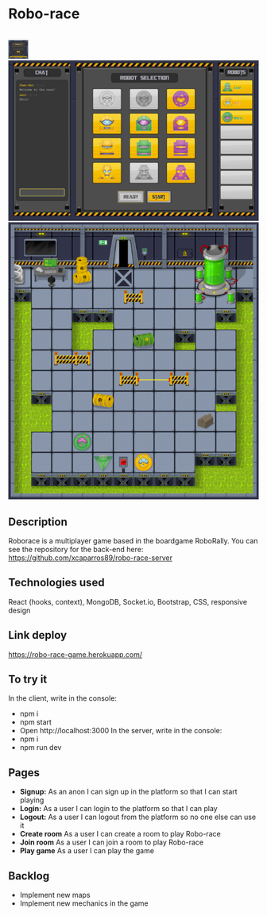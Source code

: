 # Robo-race
<br>
 <img width='40' src='/src/img/readme/roborace-img-1.png' alt='wireframe'>
<br>
 <img src='/src/img/readme/roborace-img-2.png' alt='wireframe'>
 <br>
  <img src='/src/img/readme/roborace-img-3.png' alt='wireframe'>
  <br>

## Description
Roborace is a multiplayer game based in the boardgame RoboRally.
You can see the repository for the back-end here: https://github.com/xcaparros89/robo-race-server

## Technologies used
React (hooks, context), MongoDB, Socket.io, Bootstrap, CSS, responsive design

## Link deploy
https://robo-race-game.herokuapp.com/

## To try it
In the client, write in the console:
- npm i
- npm start
- Open http://localhost:3000
In the server, write in the console:
- npm i
- npm run dev

## Pages

-  **Signup:** As an anon I can sign up in the platform so that I can start playing
-  **Login:** As a user I can login to the platform so that I can play
-  **Logout:** As a user I can logout from the platform so no one else can use it
-  **Create room** As a user I can create a room to play Robo-race
-  **Join room** As a user I can join a room to play Robo-race
-  **Play game** As a user I can play the game

## Backlog

- Implement new maps
- Implement new mechanics in the game

